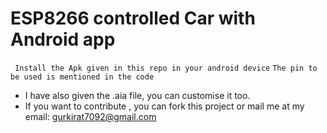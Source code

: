 # ESP8266 controlled Car with Android app
``` Install the Apk given in this repo in your android device```
``` The pin to be used is mentioned in the code  ```
- I have also given the .aia file, you can customise it too.
- If you want to contribute , you can fork this project or mail me at my email: gurkirat7092@gmail.com
